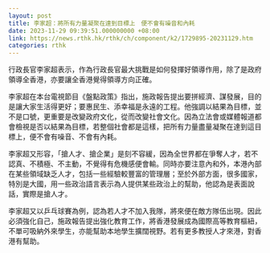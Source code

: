 ```yaml
---
layout: post
title: 李家超：將所有力量凝聚在達到目標上　便不會有噪音和內耗
date: 2023-11-29 09:39:51.000000000 +08:00
link: https://news.rthk.hk/rthk/ch/component/k2/1729895-20231129.htm
categories: rthk
---
```


行政長官李家超表示，作為行政長官最大挑戰是如何發揮好領導作用，除了是政府領導全香港，亦要讓全香港覺得領導方向正確。

李家超在本台電視節目《盤點政策》指出，施政報告提出要拼經濟、謀發展，目的是讓大家生活得更好；要惠民生、添幸福是永遠的工程。他強調以結果為目標，並不是口號，更重要是改變政府文化，從而改變社會文化。因為立法會或媒體報道都會檢視是否以結果為目標，若整個社會都是這樣，把所有力量盡量凝聚在達到這目標上，便不會有噪音、不會有內耗。 

李家超又形容，「搶人才、搶企業」是刻不容緩，因為全世界都在爭奪人才，若不認真、不積極、不主動，不覺得有危機感便會輸。同時亦要注意內和外，本港內部在某些領域缺乏人才，包括一些經驗較豐富的管理層；至於外部方面，很多國家，特別是大國，用一些政治語言表示為人提供某些政治上的幫助，他認為是表面說話，實際是搶人才。

李家超又以乒乓球賽為例，認為若人才不加入我隊，將來便在敵方隊伍出現。因此必須強化自己，施政報告提出強化教育工作，將香港發展成為國際高等教育樞紐，不單可吸納外來學生，亦能幫助本地學生擴闊視野。若有更多教授人才來港，對香港有幫助。
